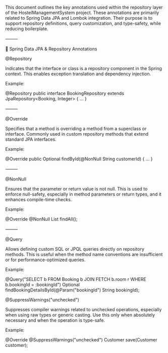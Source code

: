 This document outlines the key annotations used within the repository layer of the HostelManagementSystem project. These annotations are primarily related to Spring Data JPA and Lombok integration. Their purpose is to support repository definitions, query customization, and type-safety, while reducing boilerplate.

⸻

🧩 Spring Data JPA & Repository Annotations

@Repository

Indicates that the interface or class is a repository component in the Spring context. This enables exception translation and dependency injection.

Example:

@Repository
public interface BookingRepository extends JpaRepository<Booking, Integer> { ... }


⸻

@Override

Specifies that a method is overriding a method from a superclass or interface. Commonly used in custom repository methods that extend standard JPA interfaces.

Example:

@Override
public Optional<Customer> findById(@NonNull String customerId) { ... }


⸻

@NonNull

Ensures that the parameter or return value is not null. This is used to enforce null-safety, especially in method parameters or return types, and it enhances compile-time checks.

Example:

@Override
@NonNull
List<Booking> findAll();


⸻

@Query

Allows defining custom SQL or JPQL queries directly on repository methods. This is useful when the method name conventions are insufficient or for performance-optimized queries.

Example:

@Query("SELECT b FROM Booking b JOIN FETCH b.room r WHERE b.bookingId = :bookingId")
Optional<Booking> findBookingDetailsById(@Param("bookingId") String bookingId);

@SuppressWarnings("unchecked")

Suppresses compiler warnings related to unchecked operations, especially when using raw types or generic casting. Use this only when absolutely necessary and when the operation is type-safe.

Example:

@Override
@SuppressWarnings("unchecked")
Customer save(Customer customer);